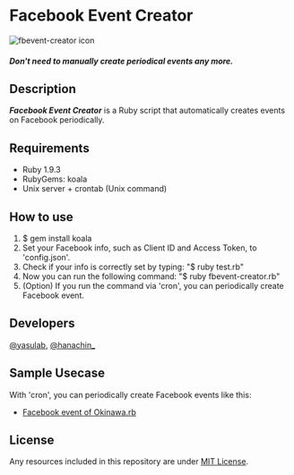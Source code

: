Facebook Event Creator
======================

![fbevent-creator icon](http://dl.dropbox.com/u/2819285/fbevent-creator.png)


#### _Don't need to manually create periodical events any more._

Description
------------


_**Facebook Event Creator**_ is a Ruby script that automatically creates events on Facebook periodically.

Requirements
------------
- Ruby 1.9.3
- RubyGems: koala
- Unix server + crontab (Unix command)


How to use
----------
1. $ gem install koala
2. Set your Facebook info, such as Client ID and Access Token, to 'config.json'.
3. Check if your info is correctly set by typing: "$ ruby test.rb"
4. Now you can run the following command: "$ ruby fbevent-creator.rb"
5. (Option) If you run the command via 'cron', you can periodically create Facebook event.


Developers
----------
 [@yasulab](http://twitter.com/yasulab), [@hanachin\_](http://twitter.com/hanachin\_)


Sample Usecase
-----------
With 'cron', you can periodically create Facebook events like this:

- [Facebook event of Okinawa.rb](http://www.facebook.com/events/132459433547161/)

License
-------

Any resources included in this repository are under [MIT License](http://www.opensource.org/licenses/mit-license.html).

